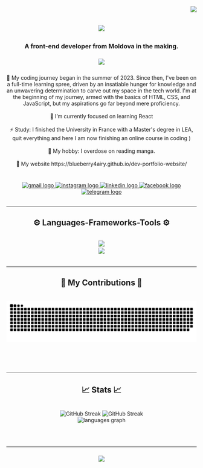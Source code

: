 <img align="right" src="https://visitor-badge.laobi.icu/badge?page_id=blueberry4airy.blueberry4airy" />

<h1 align="center">
  <img src="https://readme-typing-svg.demolab.com?font=Lora&size=30&pause=500&color=C664C3&center=true&vCenter=true&random=false&width=500&height=70&lines=Hi+There!+🖖🏻;+I'm+Olga+Gorincioi!" />
</h1>

<h3 align="center">A front-end developer from Moldova in the making. </h3>

###

<div align="center">
  <img height="150" src="https://media.giphy.com/media/v1.Y2lkPTc5MGI3NjExdm12dWhjZHBweDluanAzbjVuMGhnMm1sZzFoN2kwYWRqemNueGFvMCZlcD12MV9pbnRlcm5hbF9naWZfYnlfaWQmY3Q9Zw/9gz8R9Ty9RyDu/giphy.gif"  />
</div>

###

<div align="center">
🏁  My coding journey began in the summer of 2023. Since then, I've been on a full-time learning spree, driven by an insatiable hunger for knowledge and an unwavering determination to carve out my space in the tech world. I'm at the beginning of my journey, armed with the basics of HTML, CSS, and JavaScript, but my aspirations go far beyond mere proficiency.  
  <br><br>🌱 I’m currently focused on learning React
  <br><br>⚡  Study: I finished the University in France with a Master's degree in LEA, quit everything  and here I am now finishing an online course in coding )
  <br><br>👯 My hobby: I overdose on reading manga. 
  <br><br>🔭 My website https://blueberry4airy.github.io/dev-portfolio-website/
</div>

###

<br/>

<div align="center">
    <a href="mailto:olga.gorincioi@yahoo.com" >
    <img src="https://raw.githubusercontent.com/maurodesouza/profile-readme-generator/master/src/assets/icons/social/gmail/default.svg" width="55" height="35" alt="gmail logo"  />
  </a>
  <a href="https://www.instagram.com/frontdev_4airy_olga.gorincioi" target="_blank">
    <img src="https://raw.githubusercontent.com/maurodesouza/profile-readme-generator/master/src/assets/icons/social/instagram/default.svg" width="55" height="35" alt="instagram logo" target="_blank" />
  </a>
  <a href="https://www.linkedin.com/in/olgagorincioi" target="_blank">
    <img src="https://raw.githubusercontent.com/maurodesouza/profile-readme-generator/master/src/assets/icons/social/linkedin/default.svg" width="55" height="35" alt="linkedin logo"  target="_blank"/>
  </a>
  <a href="https://www.facebook.com/profile.php?id=100004179046367" target="_blank">
    <img src="https://raw.githubusercontent.com/maurodesouza/profile-readme-generator/master/src/assets/icons/social/facebook/default.svg" width="55" height="35" alt="facebook logo"  target="_blank"/>
  </a>
  <a href="https://t.me/olgutzsa" target="_blank">
    <img src="https://raw.githubusercontent.com/maurodesouza/profile-readme-generator/master/src/assets/icons/social/telegram/default.svg" width="55" height="35" alt="telegram logo"  target="_blank"/>
  </a>
</div>

<br/>
<hr/>

<h2 align="center">⚙️ Languages-Frameworks-Tools ⚙️</h2>
<br/>
<div align="center">
  <a href="https://skillicons.dev">
    <img src="https://skillicons.dev/icons?i=html,css,javascript,nodejs,ts,react,mysql" /><br/>
    <img src="https://skillicons.dev/icons?i=git,github,gitlab,vscode,bootstrap,figma,sass" />
  </a>
</div>

<br/>
<hr/>

<div align="center">
<h2>📌 My Contributions 📎</h2>
<br>
<img alt="snake eating my contributions" src="https://raw.githubusercontent.com/blueberry4airy/blueberry4airy/output/github-contribution-grid-snake.svg" />


<br/><br/><br/>
</div>


<hr/>

<h2 align="center">📈 Stats 📈</h2>
<br>
<div align="center">
<img src="https://github-readme-streak-stats.herokuapp.com/?user=blueberry4airy&theme=tokyonight&hide_border=true" alt="GitHub Streak" />
<img src="https://github-readme-stats.vercel.app/api?username=blueberry4airy&theme=tokyonight&show_icons=true&hide_border=true&count_private=false" alt="GitHub Streak" />
  <br/>
<img src="https://github-readme-stats.vercel.app/api/top-langs?username=blueberry4airy&locale=en&hide_title=true&layout=compact&card_width=320&langs_count=6&theme=tokyonight&hide_border=true" height="150" alt="languages graph"  />
  </div>

  <br/><br/>
<hr/>

<h3 align="center">
<img src="https://readme-typing-svg.demolab.com?font=Lora&size=25&color=C664C3&center=true&vCenter=true&width=500&height=70&&duration=4000&lines=Thanks+for+visiting!+🫰🏻;+Shoot+me+a+message!+:)" />
</h3>
